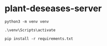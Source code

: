# plant-deseases-server

```
python3 -m venv venv
```
```
.\venv\Scripts\activate
```
```
pip install -r requirements.txt
```